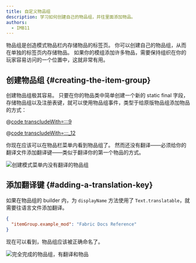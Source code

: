 ```yaml
---
title: 自定义物品组
description: 学习如何创建自己的物品组，并往里面添加物品。
authors:
  - IMB11
---
```


物品组是创造模式物品栏内存储物品的标签页。 你可以创建自己的物品组，从而在单独的标签页内存储物品。 如果你的模组添加许多物品，需要保持组织在你的玩家容易访问的一个位置中，这就非常有用。

## 创建物品组 {#creating-the-item-group}

创建物品组极其容易。 只要在你的物品类中简单创建一个新的 static final 字段，存储物品组以及注册表键，就可以使用物品组事件，类型于给原版物品组添加物品的方式：

@[code transcludeWith=:::9](@/reference/1.21/src/main/java/com/example/docs/item/ModItems.java)

@[code transcludeWith=:::_12](@/reference/1.21/src/main/java/com/example/docs/item/ModItems.java)

你现在应该可以在物品栏菜单内看到物品组了。 然而还没有翻译——必须给你的翻译文件添加翻译键——类似于翻译你的第一个物品的方式。

![创建模式菜单内没有翻译的物品组](/assets/develop/items/itemgroups_0.png)

## 添加翻译键 {#adding-a-translation-key}

如果在物品组的 builder 内，为 `displayName` 方法使用了 `Text.translatable`，就需要往语言文件添加翻译。

```json
{
  "itemGroup.example_mod": "Fabric Docs Reference"
}
```

现在可以看到，物品组应该被正确命名了。

![完全完成的物品组，有翻译和物品](/assets/develop/items/itemgroups_1.png)
